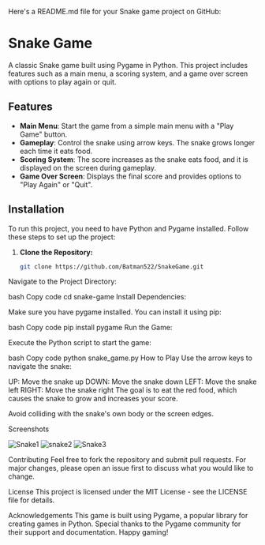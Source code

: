 Here's a README.md file for your Snake game project on GitHub:


# Snake Game

A classic Snake game built using Pygame in Python. This project includes features such as a main menu, a scoring system, and a game over screen with options to play again or quit.

## Features

- **Main Menu**: Start the game from a simple main menu with a "Play Game" button.
- **Gameplay**: Control the snake using arrow keys. The snake grows longer each time it eats food.
- **Scoring System**: The score increases as the snake eats food, and it is displayed on the screen during gameplay.
- **Game Over Screen**: Displays the final score and provides options to "Play Again" or "Quit".

## Installation

To run this project, you need to have Python and Pygame installed. Follow these steps to set up the project:

1. **Clone the Repository:**

   ```bash
   git clone https://github.com/Batman522/SnakeGame.git
Navigate to the Project Directory:

bash
Copy code
cd snake-game
Install Dependencies:

Make sure you have pygame installed. You can install it using pip:

bash
Copy code
pip install pygame
Run the Game:

Execute the Python script to start the game:

bash
Copy code
python snake_game.py
How to Play
Use the arrow keys to navigate the snake:

UP: Move the snake up
DOWN: Move the snake down
LEFT: Move the snake left
RIGHT: Move the snake right
The goal is to eat the red food, which causes the snake to grow and increases your score.

Avoid colliding with the snake's own body or the screen edges.

Screenshots

![Snake1](https://github.com/user-attachments/assets/d697f56c-bdb0-4d90-8608-0fd38d1ba579)
![snake2](https://github.com/user-attachments/assets/8921fd8d-1cb2-465b-94be-beb2367100c7)
![Snake3](https://github.com/user-attachments/assets/31d0758f-d375-4b24-a031-7b8bc3a9516d)


Contributing
Feel free to fork the repository and submit pull requests. For major changes, please open an issue first to discuss what you would like to change.

License
This project is licensed under the MIT License - see the LICENSE file for details.

Acknowledgements
This game is built using Pygame, a popular library for creating games in Python.
Special thanks to the Pygame community for their support and documentation.
Happy gaming!
